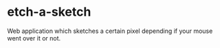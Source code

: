 # etch-a-sketch
Web application which sketches a certain pixel depending if your mouse went over it or not.
